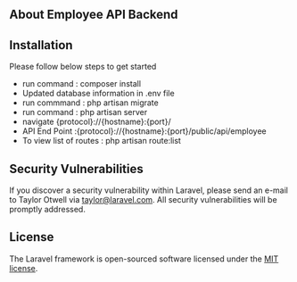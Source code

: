 ## About Employee API Backend

## Installation

Please follow below steps to get started

-   run command : composer install
-   Updated database information in .env file
-   run commmand : php artisan migrate
-   run command : php artisan server
-   navigate {protocol}://{hostname}:{port}/
-   API End Point :{protocol}://{hostname}:{port}/public/api/employee
-   To view list of routes : php artisan route:list

## Security Vulnerabilities

If you discover a security vulnerability within Laravel, please send an e-mail to Taylor Otwell via [taylor@laravel.com](mailto:taylor@laravel.com). All security vulnerabilities will be promptly addressed.

## License

The Laravel framework is open-sourced software licensed under the [MIT license](https://opensource.org/licenses/MIT).

